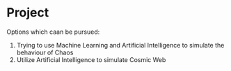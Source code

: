 # Project

Options which caan be pursued:

1. Trying to use Machine Learning and Artificial Intelligence to simulate the behaviour of Chaos
2. Utilize Artificial Intelligence to simulate Cosmic Web
